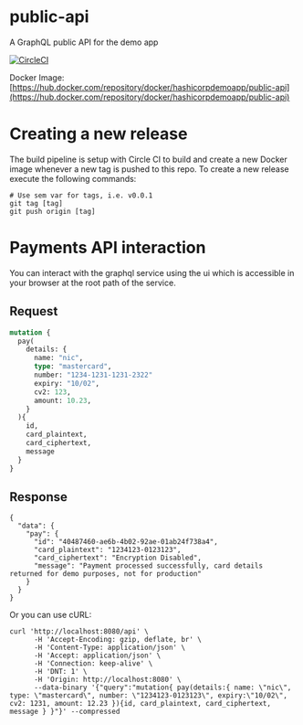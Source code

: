 # public-api

A GraphQL public API for the demo app

[![CircleCI](https://circleci.com/gh/hashicorp-demoapp/public-api.svg?style=svg)](https://circleci.com/gh/hashicorp-demoapp/public-api)  

Docker Image: [https://hub.docker.com/repository/docker/hashicorpdemoapp/public-api](https://hub.docker.com/repository/docker/hashicorpdemoapp/public-api)

# Creating a new release
The build pipeline is setup with Circle CI to build and create a new Docker image whenever a new tag is pushed to this repo. To create a new release execute the following commands:

```shell
# Use sem var for tags, i.e. v0.0.1
git tag [tag]
git push origin [tag]
```

# Payments API interaction

You can interact with the graphql service using the ui which is accessible in your browser at the root path of the service.

## Request

```graphql
mutation {
  pay(
    details: {
      name: "nic",
      type: "mastercard",
      number: "1234-1231-1231-2322"
      expiry: "10/02",
      cv2: 123,
      amount: 10.23,
    }
  ){
    id,
    card_plaintext,
    card_ciphertext,
    message
  } 
}
```

## Response

```
{
  "data": {
    "pay": {
      "id": "40487460-ae6b-4b02-92ae-01ab24f738a4",
      "card_plaintext": "1234123-0123123",
      "card_ciphertext": "Encryption Disabled",
      "message": "Payment processed successfully, card details returned for demo purposes, not for production"
    }
  }
}
```

Or you can use cURL:

```shell
curl 'http://localhost:8080/api' \
      -H 'Accept-Encoding: gzip, deflate, br' \
      -H 'Content-Type: application/json' \
      -H 'Accept: application/json' \
      -H 'Connection: keep-alive' \
      -H 'DNT: 1' \
      -H 'Origin: http://localhost:8080' \
      --data-binary '{"query":"mutation{ pay(details:{ name: \"nic\", type: \"mastercard\", number: \"1234123-0123123\", expiry:\"10/02\",    cv2: 1231, amount: 12.23 }){id, card_plaintext, card_ciphertext, message } }"}' --compressed
```